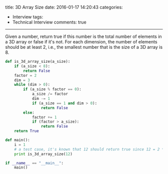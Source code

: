 title: 3D Array Size
date: 2016-01-17 14:20:43
categories: 
- Interview
tags:
- Technical Interview
comments: true
---
Given a number, return true if this number is the total number of elements in a 3D array or false if it's not. For each dimension, the number of elements should be at least 2, i.e., the smallest number that is the size of a 3D array is 8.

```python
def is_3d_array_size(a_size):
	if (a_size < 8):
		return False
	factor = 2
	dim = 3
	while (dim > 0):
		if (a_size % factor == 0):
			a_size /= factor
			dim -= 1
			if (a_size == 1 and dim > 0):
				return False
		else:
			factor += 1
			if (factor > a_size):
				return False
	return True

def main():
	i = 1
	# a test case, it's known that 12 should return true since 12 = 2 * 2 * 3 
	print is_3d_array_size(12)

if __name__ == "__main__":
	main()
```